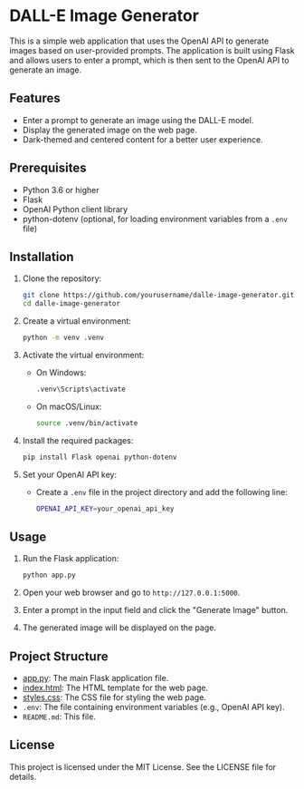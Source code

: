 # DALL-E Image Generator

This is a simple web application that uses the OpenAI API to generate images based on user-provided prompts. The application is built using Flask and allows users to enter a prompt, which is then sent to the OpenAI API to generate an image.

## Features

- Enter a prompt to generate an image using the DALL-E model.
- Display the generated image on the web page.
- Dark-themed and centered content for a better user experience.

## Prerequisites

- Python 3.6 or higher
- Flask
- OpenAI Python client library
- python-dotenv (optional, for loading environment variables from a `.env` file)

## Installation

1. Clone the repository:

    ```sh
    git clone https://github.com/yourusername/dalle-image-generator.git
    cd dalle-image-generator
    ```

2. Create a virtual environment:

    ```sh
    python -m venv .venv
    ```

3. Activate the virtual environment:

    - On Windows:
        ```sh
        .venv\Scripts\activate
        ```
    - On macOS/Linux:
        ```sh
        source .venv/bin/activate
        ```

4. Install the required packages:

    ```sh
    pip install Flask openai python-dotenv
    ```

5. Set your OpenAI API key:

    - Create a `.env` file in the project directory and add the following line:
        ```sh
        OPENAI_API_KEY=your_openai_api_key
        ```

## Usage

1. Run the Flask application:

    ```sh
    python app.py
    ```

2. Open your web browser and go to `http://127.0.0.1:5000`.

3. Enter a prompt in the input field and click the "Generate Image" button.

4. The generated image will be displayed on the page.

## Project Structure

- [app.py](http://_vscodecontentref_/0): The main Flask application file.
- [index.html](http://_vscodecontentref_/1): The HTML template for the web page.
- [styles.css](http://_vscodecontentref_/2): The CSS file for styling the web page.
- `.env`: The file containing environment variables (e.g., OpenAI API key).
- `README.md`: This file.

## License

This project is licensed under the MIT License. See the LICENSE file for details.